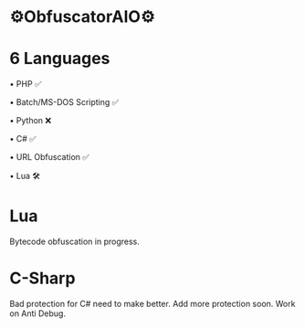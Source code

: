 # ⚙️ObfuscatorAIO⚙️

# 6 Languages
<p>• PHP ✅</p>
<p>• Batch/MS-DOS Scripting ✅</p>
<p>• Python ❌</p>
<p>• C# ✅</p>
<p>• URL Obfuscation ✅</p>
<p>• Lua 🛠</p>

# Lua
<p>Bytecode obfuscation in progress.</p>

# C-Sharp
<p>Bad protection for C# need to make better. Add more protection soon. Work on Anti Debug.</p>
